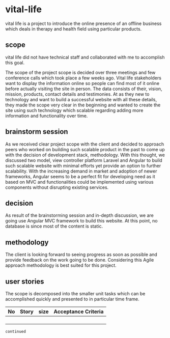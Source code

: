 # vital-life
vital life is a project to introduce the online presence of an offline business which deals in therapy and health field using particular products.

## scope 
vital life did not have technical staff and collaborated with me to accomplish this goal. 

The scope of the project scope is decided over three meetings and few conference calls which took place a few weeks ago. Vital life stakeholders want to display the information online so people can find most of it online before actually visiting the site in person. The data consists of their, vision, mission, products, contact details and testimonies. At as they new to technology and want to build a successful website with all these details, they made the scope very clear in the beginning and wanted to create the site using such technology which scalable regarding adding more information and functionality over time.

## brainstorm session

As we received clear project scope with the client and decided to approach peers who worked on building such scalable product in the past to come up with the decision of development stack, methodology. With this thought, we discussed two model, view controller platform Laravel and Angular to build such scalable website with minimal efforts yet provide an option to further scalability. With the increasing demand in market and adoption of newer frameworks, Angular seems to be a perfect fit for developing need as it based on MVC and functionalities could be implemented using various components without disrupting existing services. 

## decision 
As result of the brainstorming session and in-depth discussion, we are going use Angular MVC framework to build this website. At this point, no database is since most of the content is static. 

## methodology
The client is looking forward to seeing progress as soon as possible and provide feedback on the work going to be done. Considering this Agile approach methodology is best suited for this project.


## user stories
The scope is decomposed into the smaller unit tasks which can be accomplished quickly and presented to in particular time frame.

| No | Story | size | Acceptance Criteria  |
|--------|:---:|-----:|---|
|        |     |      |   |
|        |     |      |   |
|        |     |      |   |
|        |     |      |   |

`continued`
